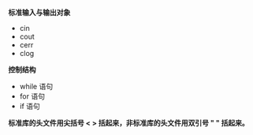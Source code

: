 **标准输入与输出对象**
- cin
- cout
- cerr
- clog

**控制结构**
- while 语句
- for 语句
- if 语句

**标准库的头文件用尖括号 < > 括起来，非标准库的头文件用双引号 " " 括起来。**